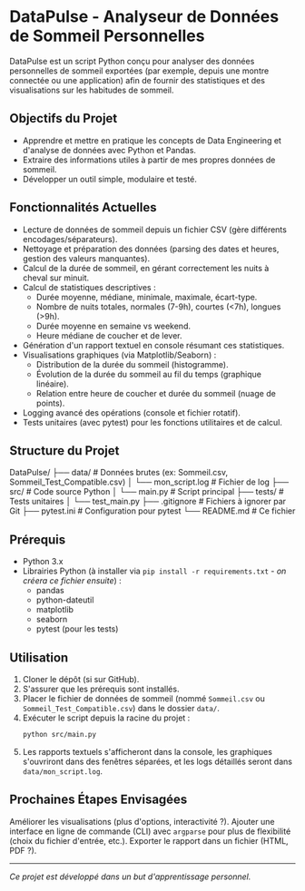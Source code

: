 # DataPulse - Analyseur de Données de Sommeil Personnelles

DataPulse est un script Python conçu pour analyser des données personnelles de sommeil exportées (par exemple, depuis une montre connectée ou une application) afin de fournir des statistiques et des visualisations sur les habitudes de sommeil.

## Objectifs du Projet

* Apprendre et mettre en pratique les concepts de Data Engineering et d'analyse de données avec Python et Pandas.
* Extraire des informations utiles à partir de mes propres données de sommeil.
* Développer un outil simple, modulaire et testé.

## Fonctionnalités Actuelles

* Lecture de données de sommeil depuis un fichier CSV (gère différents encodages/séparateurs).
* Nettoyage et préparation des données (parsing des dates et heures, gestion des valeurs manquantes).
* Calcul de la durée de sommeil, en gérant correctement les nuits à cheval sur minuit.
* Calcul de statistiques descriptives :
    * Durée moyenne, médiane, minimale, maximale, écart-type.
    * Nombre de nuits totales, normales (7-9h), courtes (<7h), longues (>9h).
    * Durée moyenne en semaine vs weekend.
    * Heure médiane de coucher et de lever.
* Génération d'un rapport textuel en console résumant ces statistiques.
* Visualisations graphiques (via Matplotlib/Seaborn) :
    * Distribution de la durée du sommeil (histogramme).
    * Évolution de la durée du sommeil au fil du temps (graphique linéaire).
    * Relation entre heure de coucher et durée du sommeil (nuage de points).
* Logging avancé des opérations (console et fichier rotatif).
* Tests unitaires (avec pytest) pour les fonctions utilitaires et de calcul.

## Structure du Projet

DataPulse/
├── data/                     # Données brutes (ex: Sommeil.csv, Sommeil_Test_Compatible.csv)
│   └── mon_script.log        # Fichier de log
├── src/                      # Code source Python
│   └── main.py               # Script principal
├── tests/                    # Tests unitaires
│   └── test_main.py
├── .gitignore                # Fichiers à ignorer par Git
├── pytest.ini                # Configuration pour pytest
└── README.md                 # Ce fichier


## Prérequis

* Python 3.x
* Librairies Python (à installer via `pip install -r requirements.txt` - *on créera ce fichier ensuite*) :
    * pandas
    * python-dateutil
    * matplotlib
    * seaborn
    * pytest (pour les tests)

## Utilisation

1.  Cloner le dépôt (si sur GitHub).
2.  S'assurer que les prérequis sont installés.
3.  Placer le fichier de données de sommeil (nommé `Sommeil.csv` ou `Sommeil_Test_Compatible.csv`) dans le dossier `data/`.
4.  Exécuter le script depuis la racine du projet :
    ```bash
    python src/main.py
    ```
5.  Les rapports textuels s'afficheront dans la console, les graphiques s'ouvriront dans des fenêtres séparées, et les logs détaillés seront dans `data/mon_script.log`.

## Prochaines Étapes Envisagées

Améliorer les visualisations (plus d'options, interactivité ?).
Ajouter une interface en ligne de commande (CLI) avec `argparse` pour plus de flexibilité (choix du fichier d'entrée, etc.).
Exporter le rapport dans un fichier (HTML, PDF ?).

---

*Ce projet est développé dans un but d'apprentissage personnel.*